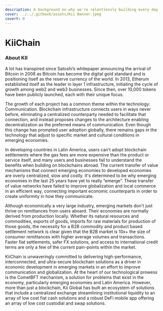 ```yaml
---
description: A background on why we're relentlessly building every day.
cover: ../../.gitbook/assets/Kii Banner.jpeg
coverY: 0
---
```


# KiiChain

### About KII

A lot has transpired since Satoshi’s whitepaper announcing the arrival of Bitcoin in 2008 as Bitcoin has become the digital gold standard and is positioning itself as the reserve currency of the world. In 2013, Etherum established itself as the leader in layer 1 infrastructure, initiating the cycle of growth among web2 and web3 businesses. Since then, over 10,000 tokens have been publicly launched, each with their unique focus.

The growth of each project has a common theme within the technology: Communication. Blockchain infrastructure connects users in ways never before, eliminating a centralized counterparty needed to facilitate that connection, and instead proposes changes to the architecture enabling decentralization as the preferred means of communication. Even though this change has prompted user adoption globally, there remains gaps in the technology that adjust to specific market and cultural conditions in emerging economies.

In developing countries in Latin America, users can’t adopt blockchain settlements where the gas fees are more expensive than the product or service itself, and many users and businesses fail to understand the benefits when building on blockchains abroad. The current transfer of value mechanisms that connect emerging economies to developed economies are overly centralized, slow and costly. It's determined to be why emerging economies in the last 25 years have yet to really “emerge”. These transfer of value networks have failed to improve globalization and local commerce in an efficient way, connecting important economic counterparts in order to create uniformity in how they communicate.&#x20;

Although economically a very large industry, emerging markets don't just thrive on remittances from users aboard. Their economies are normally derived from production locally. Whether its natural resources and commodities, exports of goods, imports for raw materials for production of those goods, the necessity for a B2B commodity and product based settlement network is clear given that the B2B market is 10x+ the size of consumer remittances with higher average volumes and transactions. Faster fiat settlements, safer FX solutions, and access to international credit terms are only a few of the current pain-points within the market.&#x20;

KiiChain is unwaveringly committed to delivering high-performance, interconnected, and ultra-secure blockchain solutions as a driver in economic development in emerging markets in an effort to improve communication and globalization. At the heart of our technological prowess is the CometBFT mechanism, a solution for problems that exist in the economy, particularly emerging economies and Latin America. However, more than just a blockchain, Kii Global has built an ecosystem of solutions that include a centralized exchange streamlining institutional liquidity to an array of low cost fiat cash solutions and a robust DeFi mobile app offering an array of low cost custodial and swap solutions.
